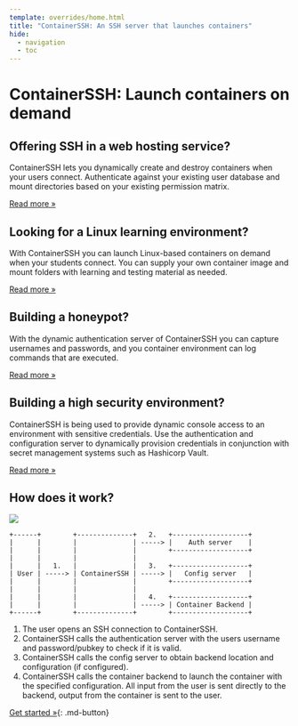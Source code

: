 ```yaml
---
template: overrides/home.html
title: "ContainerSSH: An SSH server that launches containers"
hide:
  - navigation
  - toc
---
```


<h1>ContainerSSH: Launch containers on demand</h1>

<div class="grid">
<div class="grid__box">
<h2>Offering SSH in a web hosting service?</h2>
<p>ContainerSSH lets you dynamically create and destroy containers when your users connect. Authenticate against your existing user database and mount directories based on your existing permission matrix.</p>
<p><a href="usecases/webhosting/" class="md-button">Read more »</a></p>
</div>
<div class="grid__box">
<h2>Looking for a Linux learning environment?</h2>
<p>With ContainerSSH you can launch Linux-based containers on demand when your students connect. You can supply your own container image and mount folders with learning and testing material as needed.</p>
<p><a href="usecases/learning/" class="md-button">Read more »</a></p>
</div>
<div class="grid__box">
<h2>Building a honeypot?</h2>
<p>With the dynamic authentication server of ContainerSSH you can capture usernames and passwords, and you container environment can log commands that are executed.</p>
<p><a href="usecases/honeypots/" class="md-button">Read more »</a></p>
</div>
<div class="grid__box">
<h2>Building a high security environment?</h2>
<p>ContainerSSH is being used to provide dynamic console access to an environment with sensitive credentials. Use the authentication and configuration server to dynamically provision credentials in conjunction with secret management systems such as Hashicorp Vault.</p>
<p><a href="usecases/security/" class="md-button">Read more »</a></p>
</div>
</div>

## How does it work?

![](/images/ssh-in-action.gif)

```
+------+        +--------------+   2.   +-------------------+
|      |        |              | -----> |    Auth server    |
|      |        |              |        +-------------------+
|      |        |              |   
|      |   1.   |              |   3.   +-------------------+
| User | -----> | ContainerSSH | -----> |   Config server   |
|      |        |              |        +-------------------+
|      |        |              |   
|      |        |              |   4.   +-------------------+
|      |        |              | -----> | Container Backend |
+------+        +--------------+        +-------------------+
```

1. The user opens an SSH connection to ContainerSSH.
2. ContainerSSH calls the authentication server with the users username and password/pubkey to check if it is valid.
3. ContainerSSH calls the config server to obtain backend location and configuration (if configured).
4. ContainerSSH calls the container backend to launch the container with the
   specified configuration. All input from the user is sent directly to the backend, output from the container is sent
   to the user.
   
[Get started »](getting-started/index.md){: .md-button}